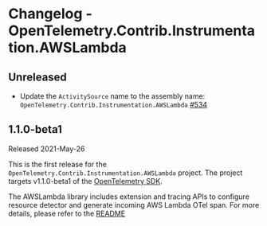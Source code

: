 # Changelog - OpenTelemetry.Contrib.Instrumentation.AWSLambda

## Unreleased

* Update the `ActivitySource` name to the assembly name:
  `OpenTelemetry.Contrib.Instrumentation.AWSLambda`
  [#534](https://github.com/open-telemetry/opentelemetry-dotnet-contrib/pull/534)

## 1.1.0-beta1

Released 2021-May-26

This is the first release for the `OpenTelemetry.Contrib.Instrumentation.AWSLambda`
project. The project targets v1.1.0-beta1 of the [OpenTelemetry
SDK](https://www.nuget.org/packages/OpenTelemetry/).

The AWSLambda library includes extension and tracing APIs to configure resource detector
and generate incoming AWS Lambda OTel span. For more details, please refer to the
[README](https://github.com/open-telemetry/opentelemetry-dotnet-contrib/blob/main/src/OpenTelemetry.Contrib.Instrumentation.AWSLambda/README.md)

